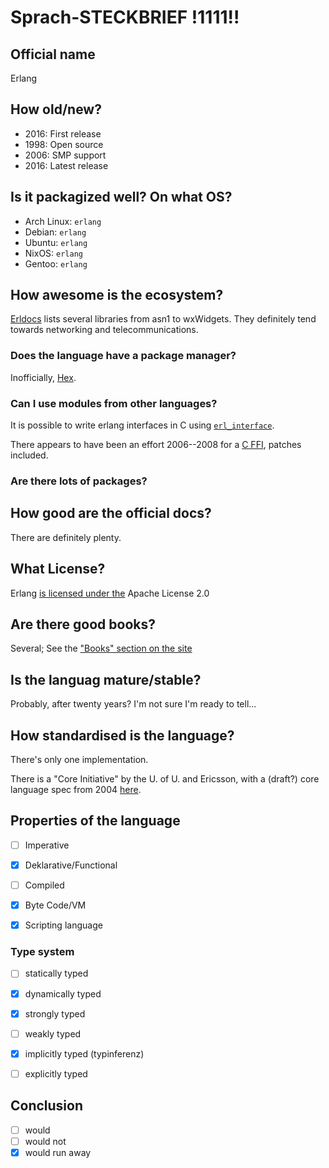 # Sprach-STECKBRIEF !1111!!

## Official name

Erlang

## How old/new?

  - 2016: First release
  - 1998: Open source
  - 2006: SMP support
  - 2016: Latest release

## Is it packagized well? On what OS?

  - Arch Linux: `erlang`
  - Debian: `erlang`
  - Ubuntu: `erlang`
  - NixOS: `erlang`
  - Gentoo: `erlang`

## How awesome is the ecosystem?

[Erldocs](http://erldocs.com/) lists several libraries from asn1 to wxWidgets. They definitely tend towards networking and telecommunications.

### Does the language have a package manager?

Inofficially, [Hex](https://hex.pm/).

### Can I use modules from other languages?

It is possible to write erlang interfaces in C using [`erl_interface`](http://no-fucking-idea.com/blog/2013/02/05/building-ffi-extensions-in-erlang/).

There appears to have been an effort 2006--2008 for a [C FFI](http://muvara.org/crs4/erlang/ffi/), patches included.

### Are there lots of packages?

## How good are the official docs?

There are definitely plenty.

## What License?

Erlang [is licensed under the](https://github.com/erlang/otp/blob/maint/README.md) Apache License 2.0

## Are there good books?

Several; See the ["Books" section on the site](https://www.erlang.org/docs)

## Is the languag mature/stable?

Probably, after twenty years? I'm not sure I'm ready to tell...

## How standardised is the language?

There's only one implementation.

There is a "Core Initiative" by the U. of U. and Ericsson, with a (draft?) core language spec from 2004 [here](https://www.it.uu.se/research/group/hipe/cerl/doc/core_erlang-1.0.3.pdf).

## Properties of the language

  - [ ] Imperative
  - [x] Deklarative/Functional
  
  - [ ] Compiled
  - [x] Byte Code/VM
  - [x] Scripting language

### Type system

  - [ ] statically typed
  - [x] dynamically typed
  
  - [x] strongly typed
  - [ ] weakly typed
  
  - [x] implicitly typed (typinferenz)
  - [ ] explicitly typed

## Conclusion

  - [ ] would
  - [ ] would not
  - [x] would run away
